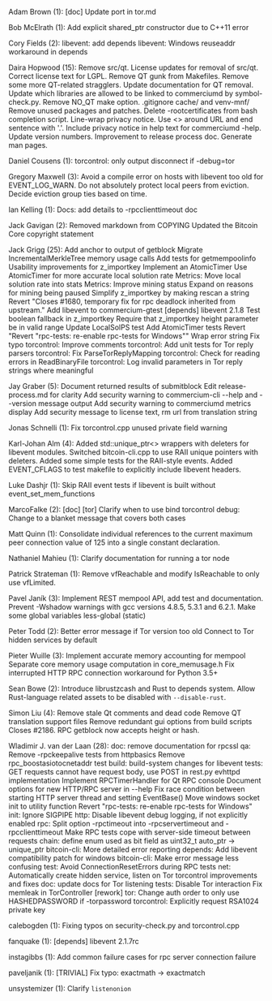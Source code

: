 Adam Brown (1):
      [doc] Update port in tor.md

Bob McElrath (1):
      Add explicit shared_ptr constructor due to C++11 error

Cory Fields (2):
      libevent: add depends
      libevent: Windows reuseaddr workaround in depends

Daira Hopwood (15):
      Remove src/qt.
      License updates for removal of src/qt.
      Correct license text for LGPL.
      Remove QT gunk from Makefiles.
      Remove some more QT-related stragglers.
      Update documentation for QT removal.
      Update which libraries are allowed to be linked to commerciumd by symbol-check.py.
      Remove NO_QT make option.
      .gitignore cache/ and venv-mnf/
      Remove unused packages and patches.
      Delete -rootcertificates from bash completion script.
      Line-wrap privacy notice. Use <> around URL and end sentence with '.'. Include privacy notice in help text for commerciumd -help.
      Update version numbers.
      Improvement to release process doc.
      Generate man pages.

Daniel Cousens (1):
      torcontrol: only output disconnect if -debug=tor

Gregory Maxwell (3):
      Avoid a compile error on hosts with libevent too old for EVENT_LOG_WARN.
      Do not absolutely protect local peers from eviction.
      Decide eviction group ties based on time.

Ian Kelling (1):
      Docs: add details to -rpcclienttimeout doc

Jack Gavigan (2):
      Removed markdown from COPYING
      Updated the Bitcoin Core copyright statement

Jack Grigg (25):
      Add anchor to output of getblock
      Migrate IncrementalMerkleTree memory usage calls
      Add tests for getmempoolinfo
      Usability improvements for z_importkey
      Implement an AtomicTimer
      Use AtomicTimer for more accurate local solution rate
      Metrics: Move local solution rate into stats
      Metrics: Improve mining status
      Expand on reasons for mining being paused
      Simplify z_importkey by making rescan a string
      Revert "Closes #1680, temporary fix for rpc deadlock inherited from upstream."
      Add libevent to commercium-gtest
      [depends] libevent 2.1.8
      Test boolean fallback in z_importkey
      Require that z_importkey height parameter be in valid range
      Update LocalSolPS test
      Add AtomicTimer tests
      Revert "Revert "rpc-tests: re-enable rpc-tests for Windows""
      Wrap error string
      Fix typo
      torcontrol: Improve comments
      torcontrol: Add unit tests for Tor reply parsers
      torcontrol: Fix ParseTorReplyMapping
      torcontrol: Check for reading errors in ReadBinaryFile
      torcontrol: Log invalid parameters in Tor reply strings where meaningful

Jay Graber (5):
      Document returned results of submitblock
      Edit release-process.md for clarity
      Add security warning to commercium-cli --help and --version message output
      Add security warning to commerciumd metrics display
      Add security message to license text, rm url from translation string

Jonas Schnelli (1):
      Fix torcontrol.cpp unused private field warning

Karl-Johan Alm (4):
      Added std::unique_ptr<> wrappers with deleters for libevent modules.
      Switched bitcoin-cli.cpp to use RAII unique pointers with deleters.
      Added some simple tests for the RAII-style events.
      Added EVENT_CFLAGS to test makefile to explicitly include libevent headers.

Luke Dashjr (1):
      Skip RAII event tests if libevent is built without event_set_mem_functions

MarcoFalke (2):
      [doc] [tor] Clarify when to use bind
      torcontrol debug: Change to a blanket message that covers both cases

Matt Quinn (1):
      Consolidate individual references to the current maximum peer connection value of 125 into a single constant declaration.

Nathaniel Mahieu (1):
      Clarify documentation for running a tor node

Patrick Strateman (1):
      Remove vfReachable and modify IsReachable to only use vfLimited.

Pavel Janík (3):
      Implement REST mempool API, add test and documentation.
      Prevent -Wshadow warnings with gcc versions 4.8.5, 5.3.1 and 6.2.1.
      Make some global variables less-global (static)

Peter Todd (2):
      Better error message if Tor version too old
      Connect to Tor hidden services by default

Pieter Wuille (3):
      Implement accurate memory accounting for mempool
      Separate core memory usage computation in core_memusage.h
      Fix interrupted HTTP RPC connection workaround for Python 3.5+

Sean Bowe (2):
      Introduce librustzcash and Rust to depends system.
      Allow Rust-language related assets to be disabled with `--disable-rust`.

Simon Liu (4):
      Remove stale Qt comments and dead code
      Remove QT translation support files
      Remove redundant gui options from build scripts
      Closes #2186. RPC getblock now accepts height or hash.

Wladimir J. van der Laan (28):
      doc: remove documentation for rpcssl
      qa: Remove -rpckeepalive tests from httpbasics
      Remove rpc_boostasiotocnetaddr test
      build: build-system changes for libevent
      tests: GET requests cannot have request body, use POST in rest.py
      evhttpd implementation
      Implement RPCTimerHandler for Qt RPC console
      Document options for new HTTP/RPC server in --help
      Fix race condition between starting HTTP server thread and setting EventBase()
      Move windows socket init to utility function
      Revert "rpc-tests: re-enable rpc-tests for Windows"
      init: Ignore SIGPIPE
      http: Disable libevent debug logging, if not explicitly enabled
      rpc: Split option -rpctimeout into -rpcservertimeout and -rpcclienttimeout
      Make RPC tests cope with server-side timeout between requests
      chain: define enum used as bit field as uint32_t
      auto_ptr → unique_ptr
      bitcoin-cli: More detailed error reporting
      depends: Add libevent compatibility patch for windows
      bitcoin-cli: Make error message less confusing
      test: Avoid ConnectionResetErrors during RPC tests
      net: Automatically create hidden service, listen on Tor
      torcontrol improvements and fixes
      doc: update docs for Tor listening
      tests: Disable Tor interaction
      Fix memleak in TorController [rework]
      tor: Change auth order to only use HASHEDPASSWORD if -torpassword
      torcontrol: Explicitly request RSA1024 private key

calebogden (1):
      Fixing typos on security-check.py and torcontrol.cpp

fanquake (1):
      [depends] libevent 2.1.7rc

instagibbs (1):
      Add common failure cases for rpc server connection failure

paveljanik (1):
      [TRIVIAL] Fix typo: exactmath -> exactmatch

unsystemizer (1):
      Clarify `listenonion`

